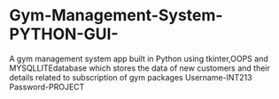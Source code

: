 # Gym-Management-System-PYTHON-GUI-
A gym management system app built in Python using tkinter,OOPS and MYSQLLITEdatabase which stores the data of new customers and their details related to subscription of gym packages
Username-INT213
Password-PROJECT
